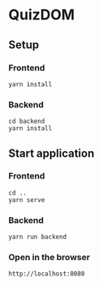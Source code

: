 # QuizDOM

## Setup

### Frontend 
```
yarn install
```

### Backend
```
cd backend
yarn install
```

## Start application

### Frontend
```
cd ..
yarn serve
```

### Backend
```
yarn run backend
```

### Open in the browser
```
http://localhost:8080
```
